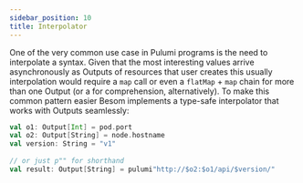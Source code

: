 ```yaml
---
sidebar_position: 10
title: Interpolator
---
```


One of the very common use case in Pulumi programs is the need to interpolate a syntax. Given that the most interesting values arrive asynchronously as Outputs of resources that user creates this usually interpolation would require a `map` call or even a `flatMap` + `map` chain for more than one Output (or a for comprehension, alternatively). To make this common pattern easier Besom implements a type-safe interpolator that works with Outputs seamlessly:
```scala
val o1: Output[Int] = pod.port
val o2: Output[String] = node.hostname
val version: String = "v1"
​
// or just p"" for shorthand
val result: Output[String] = pulumi"http://$o2:$o1/api/$version/" 
```
